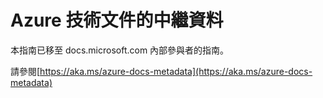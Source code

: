 

# <a name="metadata-for-azure-technical-articles"></a>Azure 技術文件的中繼資料

本指南已移至 docs.microsoft.com 內部參與者的指南。

請參閱[https://aka.ms/azure-docs-metadata](https://aka.ms/azure-docs-metadata)